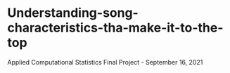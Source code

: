 # Understanding-song-characteristics-tha-make-it-to-the-top
Applied Computational Statistics Final Project - September 16, 2021

